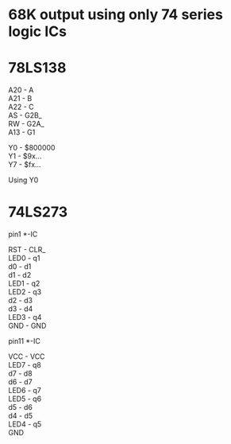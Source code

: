 # 68K output using only 74 series logic ICs
  
# 78LS138  
A20 - A  
A21 - B  
A22 - C  
AS - G2B_  
RW - G2A_  
A13 - G1  
  
Y0 - $800000  
Y1 - $9x...  
Y7 - $fx...  
  
Using Y0  
  
# 74LS273  
  
pin1 *-IC  
  
RST - CLR_  
LED0 - q1  
d0 - d1  
d1 - d2  
LED1 - q2  
LED2 - q3  
d2 - d3  
d3 - d4  
LED3 - q4  
GND - GND  
  
pin11 *-IC  
  
VCC - VCC  
LED7 - q8  
d7 - d8  
d6 - d7  
LED6 - q7  
LED5 - q6  
d5 - d6  
d4 - d5  
LED4 - q5  
GND  
